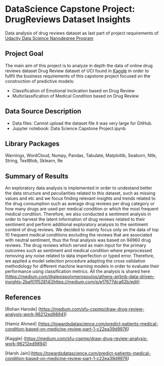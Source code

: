 # DataScience Capstone Project: DrugReviews Dataset Insights
Data analysis of drug reviews dataset as last part of project requirements of [Udacity Data Science Nanodegree Program](https://learn.udacity.com/nanodegrees/nd025/parts/cd1971/lessons/c20e1b63-c711-475b-b1ba-3ea987081193/concepts/dc9cae33-1b66-484a-95e4-61c166c64cf5)

## Project Goal
The main aim of this project is to analyze in depth the data of online drug reviews dataset Drug Review dataset of UCI found in [Kaggle](https://www.kaggle.com/datasets/jessicali9530/kuc-hackathon-winter-2018) in order to fullfil the business requirements of this capstone project focused on the construction of predictive models:
* Classification of Emotional Inclication based on Drug Review
* Multiclassification of Medical Condition based on Drug Review

## Data Source Description
* Data files: Cannot upload the dataset file it was very large for GitHub.
* Jupyter notebook: Data Science Capstone Project.ipynb 

## Library Packages
Warnings, WordCloud, Numpy, Pandas, Tabulate, Matplotlib, Seaborn, Nltk, String, TextBlob, Sklearn, Re

## Summary of Results
An exploratory data analysis is implemented in order to undestand better the data structure and peculiarities related to this dataset, such as missing values and etc and we focus finding relevant insights and trends related to the drug consumption such as average drug reviews per drug category or how many drugs are used per medical condition or which the most frequent medical condition. Therefore, we also conducted a sentiment analysis in order to harvest the latent information of drug reviews related to their sentiment and perform additional exploratory analysis to the sentiment content of drug reviews.
We decided to mainly focus only on the data of top 10 frequent medical conditions excluding the reviews that are associated with neutral sentiment, thus the final analysis was based on 94960 drug reviews. The drug reviews which served as main input for the primary outcomes such as sentiment and medical condition where preprocessed removing any noise related to data imperfection or typed error. Therefore, we applied a model selection procedure adapting the cross validation methodology for different machine learning models in order to evaluate their performance using classification metrics.
All the analysis is shared here [https://medium.com/@alexispolymeropoulos/athens-airbnb-data-driven-insights-2baf01f52814](https://medium.com/p/e17677dca62b/edit)

## References
[Rohan Harode] (https://medium.com/sfu-cspmp/draw-drug-review-analysis-work-96212ed98941)

[Hamiz Ahmed] (https://towardsdatascience.com/predict-patients-medical-condition-based-on-medicine-review-part-1-c22ea39d9976)

[Kaggle] (https://medium.com/sfu-cspmp/draw-drug-review-analysis-work-96212ed98941

[Harsh Jain] (https://towardsdatascience.com/predict-patients-medical-condition-based-on-medicine-review-part-1-c22ea39d9976)
